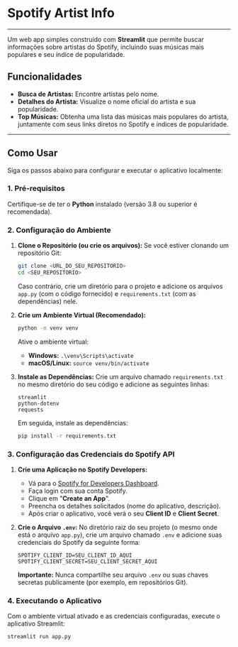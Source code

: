 # Spotify Artist Info

---

Um web app simples construído com **Streamlit** que permite buscar informações sobre artistas do Spotify, incluindo suas músicas mais populares e seu índice de popularidade.

## Funcionalidades

* **Busca de Artistas:** Encontre artistas pelo nome.
* **Detalhes do Artista:** Visualize o nome oficial do artista e sua popularidade.
* **Top Músicas:** Obtenha uma lista das músicas mais populares do artista, juntamente com seus links diretos no Spotify e índices de popularidade.

---

## Como Usar

Siga os passos abaixo para configurar e executar o aplicativo localmente:

### 1. Pré-requisitos

Certifique-se de ter o **Python** instalado (versão 3.8 ou superior é recomendada).

### 2. Configuração do Ambiente

1.  **Clone o Repositório (ou crie os arquivos):**
    Se você estiver clonando um repositório Git:
    ```bash
    git clone <URL_DO_SEU_REPOSITORIO>
    cd <SEU_REPOSITORIO>
    ```
    Caso contrário, crie um diretório para o projeto e adicione os arquivos `app.py` (com o código fornecido) e `requirements.txt` (com as dependências) nele.

2.  **Crie um Ambiente Virtual (Recomendado):**
    ```bash
    python -m venv venv
    ```
    Ative o ambiente virtual:
    * **Windows:** `.\venv\Scripts\activate`
    * **macOS/Linux:** `source venv/bin/activate`

3.  **Instale as Dependências:**
    Crie um arquivo chamado `requirements.txt` no mesmo diretório do seu código e adicione as seguintes linhas:
    ```
    streamlit
    python-dotenv
    requests
    ```
    Em seguida, instale as dependências:
    ```bash
    pip install -r requirements.txt
    ```

### 3. Configuração das Credenciais do Spotify API

1.  **Crie uma Aplicação no Spotify Developers:**
    * Vá para o [Spotify for Developers Dashboard](https://developer.spotify.com/dashboard/).
    * Faça login com sua conta Spotify.
    * Clique em "**Create an App**".
    * Preencha os detalhes solicitados (nome do aplicativo, descrição).
    * Após criar o aplicativo, você verá o seu **Client ID** e **Client Secret**.

2.  **Crie o Arquivo `.env`:**
    No diretório raiz do seu projeto (o mesmo onde está o arquivo `app.py`), crie um arquivo chamado `.env` e adicione suas credenciais do Spotify da seguinte forma:
    ```
    SPOTIFY_CLIENT_ID=SEU_CLIENT_ID_AQUI
    SPOTIFY_CLIENT_SECRET=SEU_CLIENT_SECRET_AQUI
    ```
    **Importante:** Nunca compartilhe seu arquivo `.env` ou suas chaves secretas publicamente (por exemplo, em repositórios Git).

### 4. Executando o Aplicativo

Com o ambiente virtual ativado e as credenciais configuradas, execute o aplicativo Streamlit:
```bash
streamlit run app.py